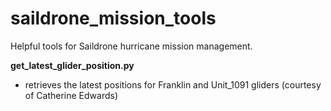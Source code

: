 # saildrone_mission_tools
Helpful tools for Saildrone hurricane mission management.


**get_latest_glider_position.py**
- retrieves the latest positions for Franklin and Unit_1091 gliders (courtesy of Catherine Edwards)